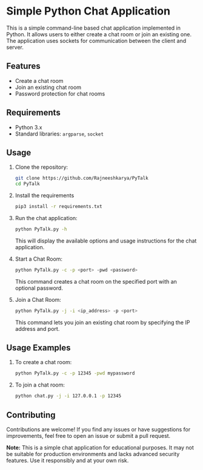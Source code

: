 # Simple Python Chat Application

This is a simple command-line based chat application implemented in Python. It allows users to either create a chat room or join an existing one. The application uses sockets for communication between the client and server.

## Features

- Create a chat room
- Join an existing chat room
- Password protection for chat rooms

## Requirements

- Python 3.x
- Standard libraries: `argparse`, `socket`

## Usage

1. Clone the repository:

    ```bash
    git clone https://github.com/Rajneeshkarya/PyTalk
    cd PyTalk
    ```
2. Install the requirements
    ```bash
    pip3 install -r requirements.txt
    ```
3. Run the chat application:

    ```bash
    python PyTalk.py -h
    ```

    This will display the available options and usage instructions for the chat application.

4. Start a Chat Room:

    ```bash
    python PyTalk.py -c -p <port> -pwd <password>
    ```

    This command creates a chat room on the specified port with an optional password.

4. Join a Chat Room:

    ```bash
    python PyTalk.py -j -i <ip_address> -p <port>
    ```

    This command lets you join an existing chat room by specifying the IP address and port.

## Usage Examples

1. To create a chat room:

    ```bash
    python PyTalk.py -c -p 12345 -pwd mypassword
    ```

2. To join a chat room:

    ```bash
    python chat.py -j -i 127.0.0.1 -p 12345
    ```

## Contributing

Contributions are welcome! If you find any issues or have suggestions for improvements, feel free to open an issue or submit a pull request.


**Note:** This is a simple chat application for educational purposes. It may not be suitable for production environments and lacks advanced security features. Use it responsibly and at your own risk.
